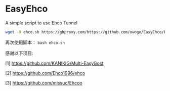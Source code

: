 # EasyEhco
A simple script to use Ehco Tunnel
```bash
wget -O ehco.sh https://ghproxy.com/https://github.com/owogo/EasyEhco/blob/main/ehco.sh && bash ehco.sh
```
再次使用脚本： ```bash ehco.sh```

感谢以下项目:

[1] https://github.com/KANIKIG/Multi-EasyGost

[2] https://github.com/Ehco1996/ehco

[3] https://github.com/missuo/Ehcoo

